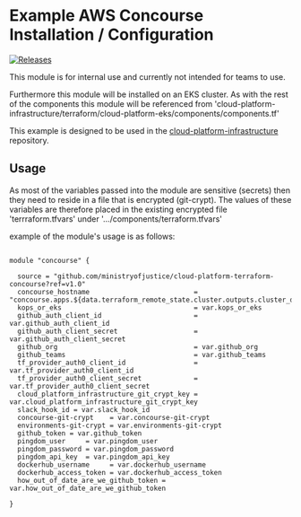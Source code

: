 # Example AWS Concourse Installation / Configuration

[![Releases](https://img.shields.io/github/release/ministryofjustice/cloud-platform-terraform-concourse/all.svg?style=flat-square)](https://github.com/ministryofjustice/cloud-platform-terraform-concourse/releases)

This module is for internal use and currently not intended for teams to use. 

Furthermore this module will be installed on an EKS cluster. As with the rest of the components this module will be referenced from 'cloud-platform-infrastructure/terraform/cloud-platform-eks/components/components.tf'

This example is designed to be used in the [cloud-platform-infrastructure](https://github.com/ministryofjustice/cloud-platform-infrastructure/) repository.


## Usage

As most of the variables passed into the module are sensitive (secrets) then they need to reside in a file that is encrypted (git-crypt). The values of these variables are therefore placed in the existing encrypted file 'terrraform.tfvars' under '.../components/terraform.tfvars'


example of the module's usage is as follows:

```{r, engine='bash', count_lines}

module "concourse" {

  source = "github.com/ministryofjustice/cloud-platform-terraform-concourse?ref=v1.0"
  concourse_hostname                          = "concourse.apps.${data.terraform_remote_state.cluster.outputs.cluster_domain_name}"
  kops_or_eks                                 = var.kops_or_eks
  github_auth_client_id                       = var.github_auth_client_id
  github_auth_client_secret                   = var.github_auth_client_secret
  github_org                                  = var.github_org
  github_teams                                = var.github_teams
  tf_provider_auth0_client_id                 = var.tf_provider_auth0_client_id
  tf_provider_auth0_client_secret             = var.tf_provider_auth0_client_secret
  cloud_platform_infrastructure_git_crypt_key = var.cloud_platform_infrastructure_git_crypt_key
  slack_hook_id = var.slack_hook_id
  concourse-git-crypt    = var.concourse-git-crypt
  environments-git-crypt = var.environments-git-crypt
  github_token = var.github_token
  pingdom_user     = var.pingdom_user
  pingdom_password = var.pingdom_password
  pingdom_api_key  = var.pingdom_api_key
  dockerhub_username     = var.dockerhub_username
  dockerhub_access_token = var.dockerhub_access_token
  how_out_of_date_are_we_github_token = var.how_out_of_date_are_we_github_token
 
}

```
